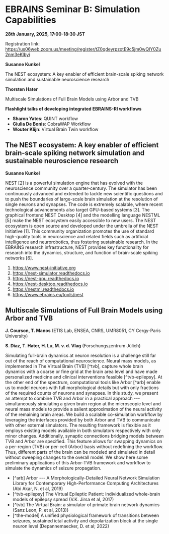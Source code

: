 # EBRAINS Seminar B: Simulation Capabilities

**28th January, 2025, 17:00-18:30 JST**

Registration link: https://us06web.zoom.us/meeting/register/tZ0qdeyrpzotE9c5jm0wQlY0Zu2nm3eKlbyi

**Susanne Kunkel**

The NEST ecosystem: A key enabler of efficient brain-scale spiking network simulation and sustainable neuroscience research

**Thorsten Hater**

Multiscale Simulations of Full Brain Models using Arbor and TVB

**Flashlight talks of developing integrated EBRAINS-RI workflows**

*	**Sharon Yates**:    		QUINT workflow
*	**Giulia De Bonis**: 		CobraWAP Workflow
*	**Wouter Klijn**:     	Virtual Brain Twin workflow

## The NEST ecosystem: A key enabler of efficient brain-scale spiking network simulation and sustainable neuroscience research

**Susanne Kunkel**

NEST [2] is a powerful simulation engine that has evolved with the neuroscience community over a quarter-century.
The simulator has been continuously advanced and extended to tackle new scientific questions and to push the boundaries of large-scale brain simulation at the resolution of single neurons and synapses.
The code is extremely scalable, where recent technological advancements also target GPU-based systems [3].
The graphical frontend NEST Desktop [4] and the modelling language NESTML [5] make the NEST ecosystem easily accessible to new users.
The NEST ecosystem is open source and developed under the umbrella of the NEST Initiative [1]. This community organization promotes the use of standard high-quality tools in neuroscience and related fields such as artificial intelligence and neurorobotics, thus fostering sustainable research.
In the EBRAINS research infrastructure, NEST provides key functionality for research into the dynamics, structure, and function of brain-scale spiking networks [6].

1. https://www.nest-initiative.org  
2. https://nest-simulator.readthedocs.io  
3. https://nest-gpu.readthedocs.io  
4. https://nest-desktop.readthedocs.io  
5. https://nestml.readthedocs.io  
6. https://www.ebrains.eu/tools/nest  

## Multiscale Simulations of Full Brain Models using Arbor and TVB

**J. Courson, T. Manos** (ETIS Lab, ENSEA, CNRS, UMR8051, CY Cergy-Paris University)

**S. Diaz, T. Hater, H. Lu, M. v. d. Vlag** (Forschungszentrum Jülich)

Simulating full-brain dynamics at neuron resolution is a challenge still far out of the reach of computational neuroscience. Neural mass models, as implemented in The Virtual Brain (TVB) [^tvb], capture whole brain dynamics with a coarse or fine grid at the brain area level and have made personalized medicine and clinical interventions feasible [^tvb-epilepsy]. At the other end of the spectrum, computational tools like Arbor [^arb] enable us to model neurons with full morphological details but with only fractions of the required counts of neurons and synapses. In this study, we present an attempt to combine TVB and Arbor in a practical approach --- simultaneously simulating a given brain region at the microscopic level and neural mass models to provide a salient approximation of the neural activity of the remaining brain areas. We build a scalable co-simulation workflow by leveraging the interfaces provided by both Arbor and TVB to communicate with other external simulators. The resulting framework is flexible as it employs existing models available in both simulators respectively with only minor changes. Additionally, synaptic connections bridging models between TVB and Arbor are specified. This feature allows for swapping dynamics on a per-region (TVB) or per-cell (Arbor) basis without redefining the workflow. Thus, different parts of the brain can be modeled and simulated in detail without sweeping changes to the overall model. We show here some preliminary applications of this Arbor-TVB framework and workflow to simulate the dynamics of seizure propagation.

* [^arb] Arbor --- A Morphologically-Detailed Neural Network Simulation Library for Contemporary High-Performance Computing Architectures (Abi Akar, N. et al, 2019)  
* [^tvb-epilepsy] The Virtual Epileptic Patient: Individualized whole-brain models of epilepsy spread (V.K. Jirsa et al, 2017)  
* [^tvb] The Virtual Brain: a simulator of primate brain network dynamics (Sanz Leon, P. et al, 2013)}  
* [^the-model] A unified physiological framework of transitions between seizures, sustained ictal activity and depolarization block at the single neuron level (Depannemaecker, D. et al; 2022)  

